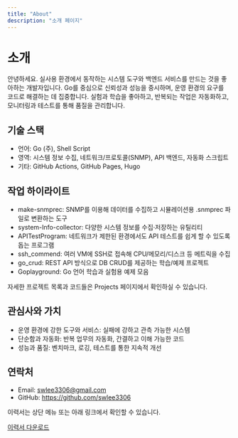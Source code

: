```yaml
---
title: "About"
description: "소개 페이지"
---
```


# 소개
안녕하세요. 실사용 환경에서 동작하는 시스템 도구와 백엔드 서비스를 만드는 것을 좋아하는 개발자입니다. Go를 중심으로 신뢰성과 성능을 중시하며, 운영 환경의 요구를 코드로 해결하는 데 집중합니다. 실험과 학습을 좋아하고, 반복되는 작업은 자동화하고, 모니터링과 테스트를 통해 품질을 관리합니다.

## 기술 스택
- 언어: Go (주), Shell Script
- 영역: 시스템 정보 수집, 네트워크/프로토콜(SNMP), API 백엔드, 자동화 스크립트
- 기타: GitHub Actions, GitHub Pages, Hugo

## 작업 하이라이트
- make-snmprec: SNMP를 이용해 데이터를 수집하고 시뮬레이션용 .snmprec 파일로 변환하는 도구
- system-Info-collector: 다양한 시스템 정보를 수집·저장하는 유틸리티
- APITestProgram: 네트워크가 제한된 환경에서도 API 테스트를 쉽게 할 수 있도록 돕는 프로그램
- ssh_commend: 여러 VM에 SSH로 접속해 CPU/메모리/디스크 등 메트릭을 수집
- go_crud: REST API 방식으로 DB CRUD를 제공하는 학습/예제 프로젝트
- Goplayground: Go 언어 학습과 실험용 예제 모음

자세한 프로젝트 목록과 코드들은 Projects 페이지에서 확인하실 수 있습니다.

## 관심사와 가치
- 운영 환경에 강한 도구와 서비스: 실패에 강하고 관측 가능한 시스템
- 단순함과 자동화: 반복 업무의 자동화, 간결하고 이해 가능한 코드
- 성능과 품질: 벤치마크, 로깅, 테스트를 통한 지속적 개선

## 연락처
- Email: swlee3306@gmail.com
- GitHub: https://github.com/swlee3306

이력서는 상단 메뉴 또는 아래 링크에서 확인할 수 있습니다.

[이력서 다운로드](#)
